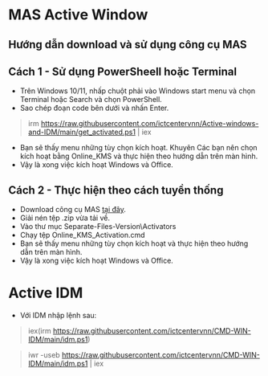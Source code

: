 # MAS Active Window
## Hướng dẫn download và sử dụng công cụ MAS
## Cách 1 - Sử dụng PowerSheell hoặc Terminal
* Trên Windows 10/11, nhấp chuột phải vào Windows start menu và chọn Terminal hoặc Search và chọn PowerShell.
* Sao chép đoạn code bên dưới và nhấn Enter.
> irm https://raw.githubusercontent.com/ictcentervnn/Active-windows-and-IDM/main/get_activated.ps1 | iex
* Bạn sẽ thấy menu những tùy chọn kích hoạt. Khuyên Các bạn nên chọn kích hoạt bằng Online_KMS và thực hiện theo hướng dẫn trên màn hình.
* Vậy là xong việc kích hoạt Windows và Office.
## Cách 2 - Thực hiện theo cách tuyền thống
* Download công cụ MAS [tại đây](https://github.com/user-attachments/files/16094889/Microsoft-Activation-Scripts-2.6.zip).
* Giải nén tệp .zip vừa tải về.
* Vào thư mục Separate-Files-Version\Activators
* Chạy tệp Online_KMS_Activation.cmd
* Bạn sẽ thấy menu những tùy chọn kích hoạt và thực hiện theo hướng dẫn trên màn hình.
* Vậy là xong việc kích hoạt Windows và Office.
# Active IDM
* Với IDM nhập lệnh sau:
> iex(irm https://raw.githubusercontent.com/ictcentervnn/CMD-WIN-IDM/main/idm.ps1)

> iwr -useb https://raw.githubusercontent.com/ictcentervnn/CMD-WIN-IDM/main/idm.ps1 | iex

